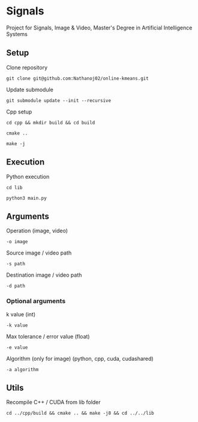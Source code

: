 # Signals
Project for Signals, Image &amp; Video, Master's Degree in Artificial Intelligence Systems

## Setup
Clone repository
```
git clone git@github.com:Nathanoj02/online-kmeans.git
```

Update submodule
```
git submodule update --init --recursive
```

Cpp setup
```
cd cpp && mkdir build && cd build
```
```
cmake ..
```
```
make -j
```

## Execution
Python execution
```
cd lib
```
```
python3 main.py
```

## Arguments
Operation (image, video)
```
-o image
```

Source image / video path
```
-s path
```

Destination image / video path
```
-d path
```

### Optional arguments
k value (int)
```
-k value
```

Max tolerance / error value (float)
```
-e value
```

Algorithm (only for image) (python, cpp, cuda, cudashared)
```
-a algorithm
```

## Utils
Recompile C++ / CUDA from lib folder
```
cd ../cpp/build && cmake .. && make -j8 && cd ../../lib
```
